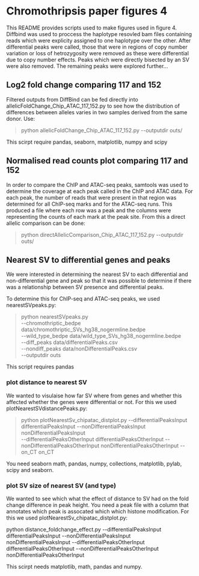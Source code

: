 # Chromothripsis paper figures 4

This README provides scripts used to make figures used in figure 4. Diffbind was used to proccess the haplotype resovled bam files containing reads which were explicity assigned to one haplotype over the other. After differential peaks were called, those that were in regions of copy number variation or loss of hetrozygosity were removed as these were differential due to copy number effects. Peaks which were directly bisected by an SV were also removed. The remaining peaks were explored further... 

## Log2 fold change comparing 117 and 152

Filtered outputs from DiffBind can be fed directly into allelicFoldChange_Chip_ATAC_117_152.py to see how the distribution of differences between alleles varies in two samples derived from the same donor. Use:

> python allelicFoldChange_Chip_ATAC_117_152.py --outputdir outs/

This scirpt require pandas, seaborn, matplotlib, numpy and scipy

## Normalised read counts plot comparing 117 and 152

In order to compare the ChIP and ATAC-seq peaks, samtools was used to determine the coverage at each peak called in the ChIP and ATAC data. For each peak, the number of reads that were present in that region was determined for all ChIP-seq marks and for the ATAC-seq runs. This produced a file where each row was a peak and the columns were representing the counts of each mark at the peak site. From this a direct allelic comparison can be done:

> python directAllelicComparison_Chip_ATAC_117_152.py  --outputdir outs/


## Nearest SV to differential genes and peaks

We were interested in determining the nearest SV to each differential and non-differential gene and peak so that it was possible to determine if there was a relationship between SV presence and differential peaks. 


To determine this for ChIP-seq and ATAC-seq peaks, we used nearestSVpeaks.py:
> python nearestSVpeaks.py  \
> --chromothriptic_bedpe data/chromothriptic_SVs_hg38_nogermline.bedpe \
> --wild_type_bedpe data/wild_type_SVs_hg38_nogermline.bedpe \
> --diff_peaks data/differentialPeaks.csv \
> --nondiff_peaks data/nonDifferentialPeaks.csv \
> --outputdir outs

This script requires pandas 

### plot distance to nearest SV

We wanted to visulaise how far SV where from genes and whether this affected whether the genes were differential or not. For this we used plotNearestSVdistancePeaks.py:

> python plotNearestSv_chipatac_distplot.py  --differentialPeaksInput differentialPeaksInput --nonDifferentialPeaksInput nonDifferentialPeaksInput \
    --differentialPeaksOtherInput differentialPeaksOtherInput --nonDifferentialPeaksOtherInput nonDifferentialPeaksOtherInput --on_CT on_CT

You need seaborn math, pandas, numpy, collections, matplotlib, pylab, scipy and seaborn.

### plot SV size of nearest SV (and type)

We wanted to see which what the effect of distance to SV had on the fold change difference in peak height. You need a peak file with a column that annotates which peak is assocated which which histone modification. For this we used plotNearestSv_chipatac_distplot.py:

python distance_foldchange_effect.py  --differentialPeaksInput differentialPeaksInput --nonDifferentialPeaksInput nonDifferentialPeaksInput --differentialPeaksOtherInput differentialPeaksOtherInput --nonDifferentialPeaksOtherInput nonDifferentialPeaksOtherInput

This scirpt needs matplotlib, math, pandas and numpy.
